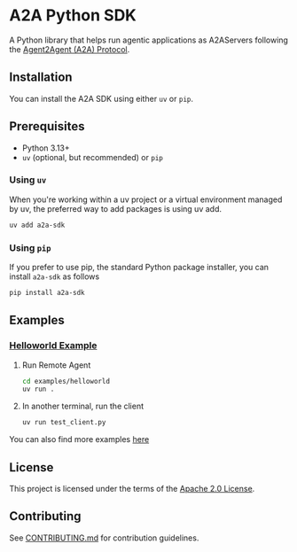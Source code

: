 # A2A Python SDK

A Python library that helps run agentic applications as A2AServers following the [Agent2Agent (A2A) Protocol](https://google.github.io/A2A/).

## Installation

You can install the A2A SDK using either `uv` or `pip`.

## Prerequisites

- Python 3.13+
- `uv` (optional, but recommended) or `pip`

### Using `uv`

When you're working within a uv project or a virtual environment managed by uv, the preferred way to add packages is using uv add.

```bash
uv add a2a-sdk
```

### Using `pip`

If you prefer to use pip, the standard Python package installer, you can install `a2a-sdk` as follows

```bash
pip install a2a-sdk
```

## Examples

### [Helloworld Example](https://github.com/google/a2a-python/tree/main/examples/helloworld)

1. Run Remote Agent

   ```bash
   cd examples/helloworld
   uv run .
   ```

2. In another terminal, run the client

   ```bash
   uv run test_client.py
   ```

You can also find more examples [here](https://github.com/google/A2A/tree/main/samples/python/agents)

## License

This project is licensed under the terms of the [Apache 2.0 License](https://raw.githubusercontent.com/google/a2a-python/refs/heads/main/LICENSE).

## Contributing

See [CONTRIBUTING.md](https://github.com/google/a2a-python/blob/main/CONTRIBUTING.md) for contribution guidelines.

